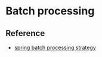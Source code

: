 # Batch processing

## Reference

- [spring batch processing strategy](https://docs.spring.io/spring-batch/docs/current/reference/html/spring-batch-intro.html#batchProcessingStrategy)
